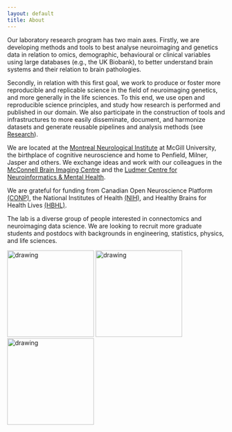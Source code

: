 ```yaml
---
layout: default
title: About
---
```


Our laboratory research program has two main axes.
Firstly, we are developing methods and tools to best analyse neuroimaging and genetics data in relation to omics, demographic, behavioural or clinical variables using large databases (e.g., the UK Biobank), to better understand brain systems and their relation to brain pathologies.

Secondly, in relation with this first goal, we work to produce or foster more reproducible and replicable science in the field of neuroimaging genetics, and more generally in the life sciences. To this end, we use open and reproducible science principles, and study how research is performed and published in our domain. We also participate in the construction of tools and infrastructures to more easily disseminate, document, and harmonize datasets and generate reusable pipelines and analysis methods (see [Research](research)).

We are located at the [Montreal Neurological Institute](https://www.mcgill.ca/neuro) at McGill University, the birthplace of cognitive neuroscience and home to Penfield, Milner, Jasper and others. We exchange ideas and work with our colleagues in the [McConnell Brain Imaging Centre](https://www.mcgill.ca/bic/) and the [Ludmer Centre for Neuroinformatics & Mental Health](http://ludmercentre.ca/).

We are grateful for funding from Canadian Open Neuroscience Platform [(CONP)](https://conp.ca/), the National Institutes of Health [(NIH)](https://www.nih.gov/), and Healthy Brains for Health Lives [(HBHL)](https://www.mcgill.ca/hbhl/).

The lab is a diverse group of people interested in connectomics and neuroimaging data science. We are looking to recruit more graduate students and postdocs with backgrounds in engineering, statistics, physics, and life sciences.

<img src="/img/other/conp.png" alt="drawing" width="200"/>
<img src="/img/other/nih.png" alt="drawing" width="200"/>
<img src="/img/other/hbhl.png" alt="drawing" width="200"/>
